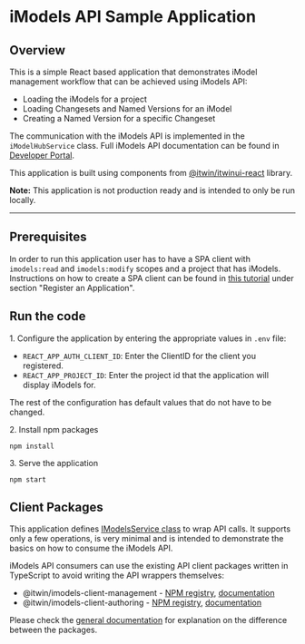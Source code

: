 # iModels API Sample Application

## Overview
This is a simple React based application that demonstrates iModel management workflow that can be achieved using iModels API:
- Loading the iModels for a project
- Loading Changesets and Named Versions for an iModel
- Creating a Named Version for a specific Changeset

The communication with the iModels API is implemented in the ```iModelHubService``` class. Full iModels API documentation can be found in [Developer Portal](https://developer.bentley.com/api-groups/data-management/apis/imodels).

This application is built using components from [@itwin/itwinui-react](https://github.com/iTwin/iTwinUI-react) library.

<b>Note:</b> This application is not production ready and is intended to only be run locally.

---
## Prerequisites
In order to run this application user has to have a SPA client with ```imodels:read``` and ```imodels:modify``` scopes and a project that has iModels. Instructions on how to create a SPA client can be found in [this tutorial](https://developer.bentley.com/tutorials/web-application-quick-start#3-register-an-application) under section "Register an Application".

## Run the code

1\. Configure the application by entering the appropriate values in ```.env``` file:
- `REACT_APP_AUTH_CLIENT_ID`: Enter the ClientID for the client you registered.
- `REACT_APP_PROJECT_ID`: Enter the project id that the application will display iModels for.

The rest of the configuration has default values that do not have to be changed.

2\. Install npm packages
```
npm install
```
3\. Serve the application
```
npm start
```

## Client Packages

This application defines [IModelsService class](./src/services/iModelsService.ts) to wrap API calls. It supports only a few operations, is very minimal and is intended to demonstrate the basics on how to consume the iModels API.

iModels API consumers can use the existing API client packages written in TypeScript to avoid writing the API wrappers themselves:
- @itwin/imodels-client-management - [NPM registry](https://www.npmjs.com/package/@itwin/imodels-client-management), [documentation](https://github.com/iTwin/imodels-clients/blob/main/docs/IModelsClientManagement.md)
- @itwin/imodels-client-authoring - [NPM registry](https://www.npmjs.com/package/@itwin/imodels-client-authoring), [documentation](https://github.com/iTwin/imodels-clients/blob/main/docs/IModelsClientAuthoring.md)

Please check the [general documentation](https://github.com/iTwin/imodels-clients/tree/main/docs) for explanation on the difference between the packages.
